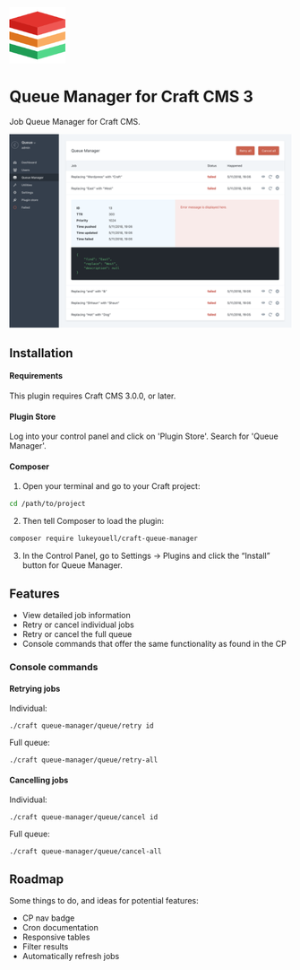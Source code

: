 <img src="src/icon.svg" alt="icon" width="100" height="100">

# Queue Manager for Craft CMS 3

Job Queue Manager for Craft CMS.

<img src="resources/screenshots/qm-cp.png" alt="cp">

## Installation

#### Requirements

This plugin requires Craft CMS 3.0.0, or later.

#### Plugin Store

Log into your control panel and click on 'Plugin Store'. Search for 'Queue Manager'.

#### Composer

1. Open your terminal and go to your Craft project:

```bash
cd /path/to/project
```

2. Then tell Composer to load the plugin:

```bash
composer require lukeyouell/craft-queue-manager
```

3. In the Control Panel, go to Settings → Plugins and click the “Install” button for Queue Manager.

## Features

- View detailed job information
- Retry or cancel individual jobs
- Retry or cancel the full queue
- Console commands that offer the same functionality as found in the CP

### Console commands

#### Retrying jobs

Individual:

```
./craft queue-manager/queue/retry id
```

Full queue:
```
./craft queue-manager/queue/retry-all
```

#### Cancelling jobs

Individual:

```
./craft queue-manager/queue/cancel id
```

Full queue:
```
./craft queue-manager/queue/cancel-all
```

## Roadmap

Some things to do, and ideas for potential features:

- CP nav badge
- Cron documentation
- Responsive tables
- Filter results
- Automatically refresh jobs
